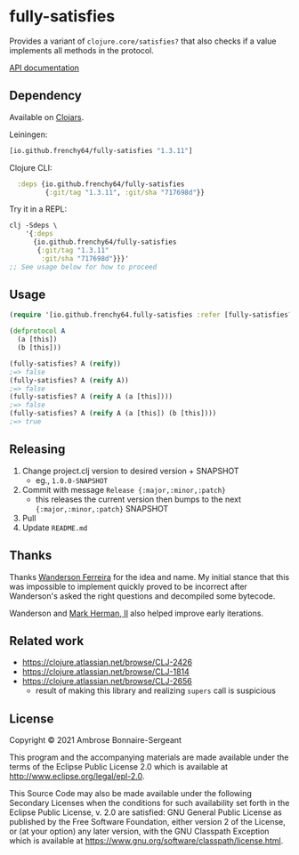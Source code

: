<!-- DO NOT EDIT! Instead, edit `dev/resources/root-templates/README.md` and run `./script/regen-selmer.sh` -->
# fully-satisfies

Provides a variant of `clojure.core/satisfies?` that also checks if a value implements all methods in the protocol.

[API documentation](https://frenchy64.github.io/fully-satisfies/latest)

## Dependency

Available on [Clojars](https://clojars.org/io.github.frenchy64/fully-satisfies).

Leiningen:

```clojure
[io.github.frenchy64/fully-satisfies "1.3.11"]
```

Clojure CLI:

```clojure
  :deps {io.github.frenchy64/fully-satisfies 
         {:git/tag "1.3.11", :git/sha "717698d"}}
```

Try it in a REPL:

```clojure
clj -Sdeps \
    '{:deps 
      {io.github.frenchy64/fully-satisfies 
       {:git/tag "1.3.11" 
        :git/sha "717698d"}}}'
;; See usage below for how to proceed
```

## Usage

```clojure
(require '[io.github.frenchy64.fully-satisfies :refer [fully-satisfies?]])

(defprotocol A
  (a [this])
  (b [this]))

(fully-satisfies? A (reify))
;=> false
(fully-satisfies? A (reify A))
;=> false
(fully-satisfies? A (reify A (a [this])))
;=> false
(fully-satisfies? A (reify A (a [this]) (b [this])))
;=> true
```

## Releasing

1. Change project.clj version to desired version + SNAPSHOT
   - eg., `1.0.0-SNAPSHOT`
2. Commit with message `Release {:major,:minor,:patch}`
   - this releases the current version then bumps to the next `{:major,:minor,:patch}` SNAPSHOT
3. Pull
4. Update `README.md`

## Thanks

Thanks [Wanderson Ferreira](https://github.com/wandersoncferreira) for the idea and name. My initial stance that this was impossible to implement quickly proved to be incorrect after Wanderson's asked the right questions and decompiled some bytecode.

Wanderson and [Mark Herman, II](https://github.com/turbodog99) also helped improve early iterations.

## Related work

- https://clojure.atlassian.net/browse/CLJ-2426
- https://clojure.atlassian.net/browse/CLJ-1814
- https://clojure.atlassian.net/browse/CLJ-2656
  - result of making this library and realizing `supers` call is suspicious

## License

Copyright © 2021 Ambrose Bonnaire-Sergeant

This program and the accompanying materials are made available under the
terms of the Eclipse Public License 2.0 which is available at
http://www.eclipse.org/legal/epl-2.0.

This Source Code may also be made available under the following Secondary
Licenses when the conditions for such availability set forth in the Eclipse
Public License, v. 2.0 are satisfied: GNU General Public License as published by
the Free Software Foundation, either version 2 of the License, or (at your
option) any later version, with the GNU Classpath Exception which is available
at https://www.gnu.org/software/classpath/license.html.
